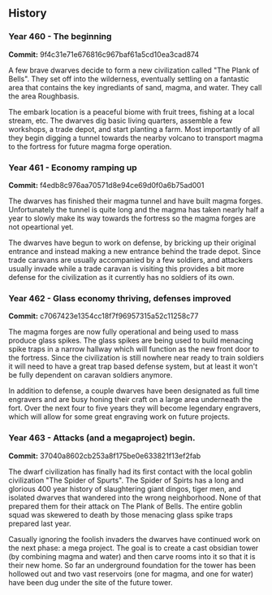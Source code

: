 ## History

### Year 460 - The beginning 

__Commit:__ 9f4c31e71e676816c967baf61a5cd10ea3cad874

A few brave dwarves decide to form a new civilization called "The Plank of Bells". They set off into the wilderness,
eventually settling on a fantastic area that contains the key ingrediants of sand, magma, and water. They call the
area Roughbasis.

The embark location is a peaceful biome with fruit trees, fishing at a local stream, etc. The dwarves dig basic
living quarters, assemble a few workshops, a trade depot, and start planting a farm. Most importantly of all they
begin digging a tunnel towards the nearby volcano to transport magma to the fortress for future magma forge operation.

### Year 461 - Economy ramping up

__Commit:__ f4edb8c976aa70571d8e94ce69d0f0a6b75ad001

The dwarves has finished their magma tunnel and have built magma forges. Unfortunately the tunnel is quite long
and the magma has taken nearly half a year to slowly make its way towards the fortress so the magma forges are
not opeartional yet.

The dwarves have begun to work on defense, by bricking up their original entrance and instead making a new
entrance behind the trade depot. Since trade caravans are usually accompanied by a few soldiers, and attackers usually
invade while a trade caravan is visiting this provides a bit more defense for the civilization as it currently has
no soldiers of its own.

### Year 462 - Glass economy thriving, defenses improved

__Commit:__ c7067423e1354cc18f7f96957315a52c11258c77

The magma forges are now fully operational and being used to mass produce glass spikes. The glass spikes are being
used to build menacing spike traps in a narrow hallway which will function as the new front door to the fortress.
Since the civilization is still nowhere near ready to train soldiers it will need to have a great trap based
defense system, but at least it won't be fully dependent on caravan soldiers anymore.

In addition to defense, a couple dwarves have been designated as full time engravers and are busy honing their craft
on a large area underneath the fort. Over the next four to five years they will become legendary engravers, which
will allow for some great engraving work on future projects.

### Year 463 - Attacks (and a megaproject) begin.

__Commit:__ 37040a8602cb253a8f175be0e633821f13ef2fab

The dwarf civilization has finally had its first contact with the local goblin civilization "The Spider of Spurts".
The Spider of Spirts has a long and glorious 400 year history of slaughtering giant dingos, tiger men, and isolated
dwarves that wandered into the wrong neighborhood. None of that prepared them for their attack on The Plank of Bells.
The entire goblin squad was skewered to death by those menacing glass spike traps prepared last year.

Casually ignoring the foolish invaders the dwarves have continued work on the next phase: a mega project. The goal is
to create a cast obsidian tower (by combining magma and water) and then carve rooms into it so that it is their new
home. So far an underground foundation for the tower has been hollowed out and two vast reservoirs (one for magma, and one for
water) have been dug under the site of the future tower.
